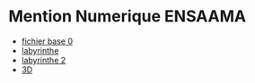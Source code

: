 # Mention Numerique ENSAAMA

* [fichier base 0](base_0.html)
* [labyrinthe](labyrinthe.html)
* [labyrinthe 2](labyrinthe2.html)
* [3D](3D.html)

